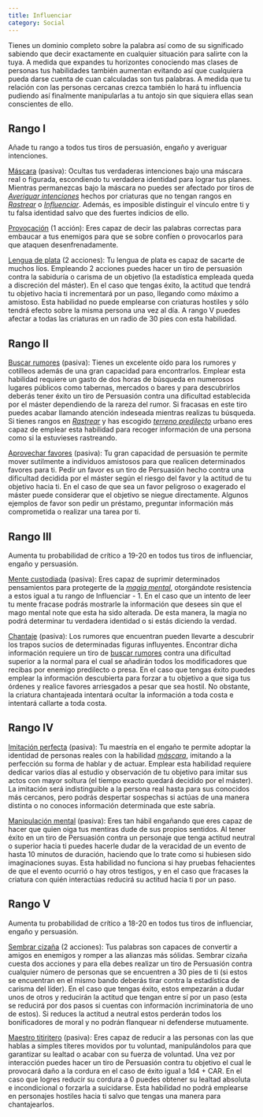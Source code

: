 ```yaml
---
title: Influenciar
category: Social
---
```


Tienes un dominio completo sobre la palabra así como de su significado sabiendo que decir exactamente en cualquier situación para salirte con la tuya. A medida que expandes tu horizontes conociendo mas clases de personas tus habilidades también aumentan evitando así que cualquiera pueda darse cuenta de cuan calculadas son tus palabras. A medida que tu relación con las personas cercanas crezca también lo hará tu influencia pudiendo así finalmente manipularlas a tu antojo sin que siquiera ellas sean conscientes de ello.

## Rango I

Añade tu rango a todos tus tiros de persuasión, engaño y averiguar intenciones.

<u>Máscara</u> (pasiva): Ocultas tus verdaderas intenciones bajo una máscara real o figurada, escondiendo tu verdadera identidad para lograr tus planes. Mientras permanezcas bajo la máscara no puedes ser afectado por tiros de *[Averiguar intenciones](https://raldamain.com/rules/Crear%20personajes/talentos.html#averiguar-intenciones-sab)* hechos por criaturas que no tengan rangos en *[Rastrear](https://raldamain.com/rules/Rangos/Combate/rastrear.html)* o *[Influenciar](https://raldamain.com/rules/Rangos/Social/influenciar.html)*. Además, es imposible distinguir el vínculo entre ti y tu falsa identidad salvo que des fuertes indicios de ello. 

<u>Provocación</u> (1 acción): Eres capaz de decir las palabras correctas para embaucar a tus enemigos para que se sobre confíen o provocarlos para que ataquen desenfrenadamente.

<u>Lengua de plata</u> (2 acciones): Tu lengua de plata es capaz de sacarte de muchos líos. Empleando 2 acciones puedes hacer un tiro de persuasión contra la sabiduría o carisma de un objetivo (la estadística empleada queda a discreción del máster). En el caso que tengas éxito, la actitud que tendrá tu objetivo hacia ti incrementará por un paso, llegando como máximo a amistoso. Esta habilidad no puede emplearse con criaturas hostiles y sólo tendrá efecto sobre la misma persona una vez al día. A rango V puedes afectar a todas las criaturas en un radio de 30 pies con esta habilidad.

## Rango II

<u>Buscar rumores</u> (pasiva): Tienes un excelente oído para los rumores y cotilleos además de una gran capacidad para encontrarlos. Emplear esta habilidad requiere un gasto de dos horas de búsqueda en numerosos lugares públicos como tabernas, mercados o bares y para descubrirlos deberás tener éxito un tiro de Persuasión contra una dificultad establecida por el máster dependiendo de la rareza del rumor. Si fracasas en este tiro puedes acabar llamando atención indeseada mientras realizas tu búsqueda. Si tienes rangos en *[Rastrear](https://raldamain.com/rules/Rangos/Combate/rastrear.html)* y has escogido *[terreno predilecto](https://raldamain.com/rules/Rangos/Combate/rastrear.html#rango-i)* urbano eres capaz de emplear esta habilidad para recoger información de una persona como si la estuvieses rastreando.

<u>Aprovechar favores</u> (pasiva): Tu gran capacidad de persuasión te permite mover sutilmente a individuos amistosos para que realicen determinados favores para ti. Pedir un favor es un tiro de Persuasión hecho contra una dificultad decidida por el máster según el riesgo del favor y la actitud de tu objetivo hacia ti. En el caso de que sea un favor peligroso o exagerado el máster puede considerar que el objetivo se niegue directamente. Algunos ejemplos de favor son pedir un préstamo, preguntar información más comprometida o realizar una tarea por ti.

## Rango III

Aumenta tu probabilidad de crítico a 19-20 en todos tus tiros de influenciar, engaño y persuasión.

<u>Mente custodiada</u> (pasiva): Eres capaz de suprimir determinados pensamientos para protegerte de la *[magia mental](https://raldamain.com/rules/Rangos/Magia%20arcana/magia%20mental.html)*, otorgándote resistencia a estos igual a tu rango de Influenciar - 1. En el caso que un intento de leer tu mente fracase podrás mostrarle la información que desees sin que el mago mental note que esta ha sido alterada. De esta manera, la magia no podrá determinar tu verdadera identidad o si estás diciendo la verdad.

<u>Chantaje</u> (pasiva): Los rumores que encuentran pueden llevarte a descubrir los trapos sucios de determinadas figuras influyentes. Encontrar dicha información requiere un tiro de [buscar rumores](https://raldamain.com/rules/Rangos/Social/influenciar.html#rango-ii) contra una dificultad superior a la normal para el cual se añadirán todos los modificadores que recibas por enemigo predilecto o presa. En el caso que tengas éxito puedes emplear la información descubierta para forzar a tu objetivo a que siga tus órdenes y realice favores arriesgados a pesar que sea hostil. No obstante, la criatura chantajeada intentará ocultar la información a toda costa e intentará callarte a toda costa.

## Rango IV

<u>Imitación perfecta</u> (pasiva): Tu maestría en el engaño te permite adoptar la identidad de personas reales con la habilidad *[máscara](https://raldamain.com/rules/Rangos/Social/influenciar.html#rango-i)*, imitando a la perfección su forma de hablar y de actuar. Emplear esta habilidad requiere dedicar varios días al estudio y observación de tu objetivo para imitar sus actos con mayor soltura (el tiempo exacto quedará decidido por el máster). La imitación será indistinguible a la persona real hasta para sus conocidos más cercanos, pero podrás despertar sospechas si actúas de una manera distinta o no conoces información determinada que este sabría. 

<u>Manipulación mental</u> (pasiva): Eres tan hábil engañando que eres capaz de hacer que quien oiga tus mentiras dude de sus propios sentidos. Al tener éxito en un tiro de Persuasión contra un personaje que tenga actitud neutral o superior hacia ti puedes hacerle dudar de la veracidad de un evento de hasta 10 minutos de duración, haciendo que lo trate como si hubiesen sido imaginaciones suyas. Esta habilidad no funciona si hay pruebas fehacientes de que el evento ocurrió o hay otros testigos, y en el caso que fracases la criatura con quién interactúas reducirá su actitud hacia ti por un paso. 

## Rango V

Aumenta tu probabilidad de crítico a 18-20 en todos tus tiros de influenciar, engaño y persuasión.

<u>Sembrar cizaña</u> (2 acciones): Tus palabras son capaces de convertir a amigos en enemigos y romper a las alianzas más sólidas. Sembrar cizaña cuesta dos acciones y para ella debes realizar un tiro de Persuasión contra cualquier número de personas que se encuentren a 30 pies de ti (si estos se encuentran en el mismo bando deberás tirar contra la estadística de carisma del líder). En el caso que tengas éxito, estos empezarán a dudar unos de otros y reducirán la actitud que tengan entre sí por un paso (esta se reducirá por dos pasos si cuentas con información incriminatoria de uno de estos). Si reduces la actitud a neutral estos perderán todos los bonificadores de moral y no podrán flanquear ni defenderse mutuamente. 

<u>Maestro titiritero</u> (pasiva): Eres capaz de reducir a las personas con las que hablas a simples títeres movidos por tu voluntad, manipulándolos para que garantizar su lealtad o acabar con su fuerza de voluntad. Una vez por interacción puedes hacer un tiro de Persuasión contra tu objetivo el cual le provocará daño a la cordura en el caso de éxito igual a 1d4 +  CAR. En el caso que logres reducir su cordura a 0 puedes obtener su lealtad absoluta e incondicional o forzarla a suicidarse. Esta habilidad no podrá emplearse en personajes hostiles hacia ti salvo que tengas una manera para chantajearlos.

